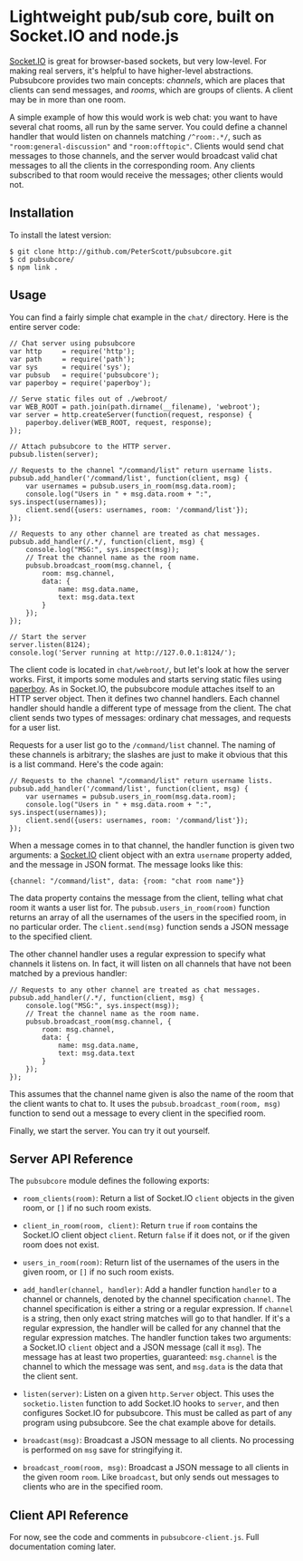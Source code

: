 Lightweight pub/sub core, built on Socket.IO and node.js
==========

[Socket.IO](http://socket.io/) is great for browser-based sockets, but very low-level. For making real servers, it's helpful to have higher-level abstractions. Pubsubcore provides two main concepts: *channels*, which are places that clients can send messages, and *rooms*, which are groups of clients. A client may be in more than one room.

A simple example of how this would work is web chat: you want to have several chat rooms, all run by the same server. You could define a channel handler that would listen on channels matching `/^room:.*/`, such as `"room:general-discussion"` and `"room:offtopic"`. Clients would send chat messages to those channels, and the server would broadcast valid chat messages to all the clients in the corresponding room. Any clients subscribed to that room would receive the messages; other clients would not.

Installation
----------

To install the latest version:

    $ git clone http://github.com/PeterScott/pubsubcore.git
    $ cd pubsubcore/
    $ npm link .

Usage
----------

You can find a fairly simple chat example in the `chat/` directory. Here is the entire server code:

    // Chat server using pubsubcore
    var http     = require('http');
    var path     = require('path');
    var sys      = require('sys');
    var pubsub   = require('pubsubcore');
    var paperboy = require('paperboy');
    
    // Serve static files out of ./webroot/
    var WEB_ROOT = path.join(path.dirname(__filename), 'webroot');
    var server = http.createServer(function(request, response) {
        paperboy.deliver(WEB_ROOT, request, response);
    });
    
    // Attach pubsubcore to the HTTP server.
    pubsub.listen(server);
    
    // Requests to the channel "/command/list" return username lists.
    pubsub.add_handler('/command/list', function(client, msg) {
        var usernames = pubsub.users_in_room(msg.data.room);
        console.log("Users in " + msg.data.room + ":", sys.inspect(usernames));
        client.send({users: usernames, room: '/command/list'});
    });
    
    // Requests to any other channel are treated as chat messages.
    pubsub.add_handler(/.*/, function(client, msg) {
        console.log("MSG:", sys.inspect(msg));
        // Treat the channel name as the room name.
        pubsub.broadcast_room(msg.channel, {
            room: msg.channel,
            data: {
                name: msg.data.name,
                text: msg.data.text
            }
        });
    });
    
    // Start the server
    server.listen(8124);
    console.log('Server running at http://127.0.0.1:8124/');

The client code is located in `chat/webroot/`, but let's look at how the server works. First, it imports some modules and starts serving static files using [paperboy](http://github.com/felixge/node-paperboy/). As in Socket.IO, the pubsubcore module attaches itself to an HTTP server object. Then it defines two channel handlers. Each channel handler should handle a different type of message from the client. The chat client sends two types of messages: ordinary chat messages, and requests for a user list.

Requests for a user list go to the `/command/list` channel. The naming of these channels is arbitrary; the slashes are just to make it obvious that this is a list command. Here's the code again:

    // Requests to the channel "/command/list" return username lists.
    pubsub.add_handler('/command/list', function(client, msg) {
        var usernames = pubsub.users_in_room(msg.data.room);
        console.log("Users in " + msg.data.room + ":", sys.inspect(usernames));
        client.send({users: usernames, room: '/command/list'});
    });

When a message comes in to that channel, the handler function is given two arguments: a [Socket.IO](http://socket.io/) client object with an extra `username` property added, and the message in JSON format. The message looks like this:

    {channel: "/command/list", data: {room: "chat room name"}}

The data property contains the message from the client, telling what chat room it wants a user list for. The `pubsub.users_in_room(room)` function returns an array of all the usernames of the users in the specified room, in no particular order. The `client.send(msg)` function sends a JSON message to the specified client.

The other channel handler uses a regular expression to specify what channels it listens on. In fact, it will listen on all channels that have not been matched by a previous handler:

    // Requests to any other channel are treated as chat messages.
    pubsub.add_handler(/.*/, function(client, msg) {
        console.log("MSG:", sys.inspect(msg));
        // Treat the channel name as the room name.
        pubsub.broadcast_room(msg.channel, {
            room: msg.channel,
            data: {
                name: msg.data.name,
                text: msg.data.text
            }
        });
    });

This assumes that the channel name given is also the name of the room that the client wants to chat to. It uses the `pubsub.broadcast_room(room, msg)` function to send out a message to every client in the specified room.

Finally, we start the server. You can try it out yourself.

Server API Reference
----------

The `pubsubcore` module defines the following exports:

* `room_clients(room)`: Return a list of Socket.IO `client` objects in the given room, or `[]` if no such room exists.

* `client_in_room(room, client)`: Return `true` if `room` contains the Socket.IO client object `client`. Return `false` if it does not, or if the given room does not exist.

* `users_in_room(room)`: Return list of the usernames of the users in the given room, or `[]` if no such room exists.

* `add_handler(channel, handler)`: Add a handler function `handler` to a channel or channels, denoted by the channel specification `channel`. The channel specification is either a string or a regular expression. If `channel` is a string, then only exact string matches will go to that handler. If it's a regular expression, the handler will be called for any channel that the regular expression matches. The handler function takes two arguments: a Socket.IO `client` object and a JSON message (call it `msg`). The message has at least two properties, guaranteed: `msg.channel` is the channel to which the message was sent, and `msg.data` is the data that the client sent.

* `listen(server)`: Listen on a given `http.Server` object. This uses the `socketio.listen` function to add Socket.IO hooks to `server`, and then configures Socket.IO for pubsubcore. This must be called as part of any program using pubsubcore. See the chat example above for details.

* `broadcast(msg)`: Broadcast a JSON message to all clients. No processing is performed on `msg` save for stringifying it.

* `broadcast_room(room, msg)`: Broadcast a JSON message to all clients in the given room `room`. Like `broadcast`, but only sends out messages to clients who are in the specified room.

Client API Reference
----------

For now, see the code and comments in `pubsubcore-client.js`. Full documentation coming later.
